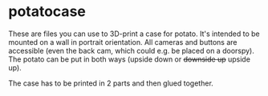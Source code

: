 # potatocase

These are files you can use to 3D-print a case for potato. It's intended to be
mounted on a wall in portrait orientation. All cameras and buttons are
accessible (even the back cam, which could e.g. be placed on a doorspy). The
potato can be put in both ways (upside down or ~~downside up~~ upside up).

The case has to be printed in 2 parts and then glued together. 
